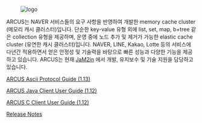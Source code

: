 &emsp;&nbsp;&nbsp;&nbsp;&nbsp;&nbsp;&nbsp;![logo](/images/arcus_logo_b_75.png)

ARCUS는 NAVER 서비스들의 요구 사항을 반영하여 개발한 memory cache cluster (메모리 캐시 클러스터)입니다.
단순한 key-value 유형 외에 list, set, map, b+tree 같은 collection 유형을 제공하며, 운영 중에 노드 추가 및 제거가 가능한 elastic cache cluster (유연한 캐시 클러스터)입니다. NAVER, LINE, Kakao, Lotte 등의 서비스에 다년간
적용하면서 얻은 안정성 및 기술력을 바탕으로 빠른 성능과 다양한 기능을 제공하고 있습니다. ARCUS는 현재
[JaM2in](http://www.jam2in.com) 에서 개발, 유지보수 및 기술 지원을 담당하고 있습니다.

[ARCUS Ascii Protocol Guide (1.13)](/arcus-server/ARCUS-Server-Ascii-Protocol/1.13/ch01-arcus-basic-concept.md)

[ARCUS Java Client User Guide (1.12)](arcus-java-client/1.12/arcus-java-client-getting-started.md)

[ARCUS C Client User Guide (1.12)](arcus-c-client/1.12/01-arcus-cloud-basics.md)

[Release Notes](release-notes/README.md)
